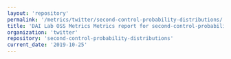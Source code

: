 ```yaml
---
layout: 'repository'
permalink: '/metrics/twitter/second-control-probability-distributions/'
title: 'DAI Lab OSS Metrics Metrics report for second-control-probability-distributions'
organization: 'twitter'
repository: 'second-control-probability-distributions'
current_date: '2019-10-25'
---
```

